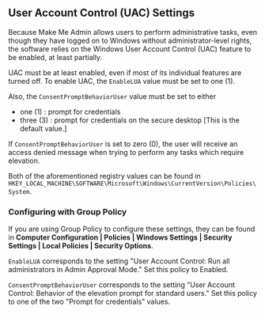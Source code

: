 ## User Account Control (UAC) Settings

Because Make Me Admin allows users to perform administrative tasks, even though they have logged on to Windows without administrator-level rights, the software relies on the Windows User Account Control (UAC) feature to be enabled, at least partially.

UAC must be at least enabled, even if most of its individual features are turned off. To enable UAC, the `EnableLUA` value must be set to one (1).

Also, the `ConsentPromptBehaviorUser` value must be set to either

* one (1) : prompt for credentials
* three (3) : prompt for credentials on the secure desktop [This is the default value.]

If `ConsentPromptBehaviorUser` is set to zero (0), the user will receive an access denied message when trying to perform any tasks which require elevation.

Both of the aforementioned registry values can be found in `HKEY_LOCAL_MACHINE\SOFTWARE\Microsoft\Windows\CurrentVersion\Policies\System`.

### Configuring with Group Policy

If you are using Group Policy to configure these settings, they can be found in **Computer Configuration \| Policies \| Windows Settings \| Security Settings \| Local Policies \| Security Options**.

`EnableLUA` corresponds to the setting "User Account Control: Run all administrators in Admin Approval Mode." Set this policy to Enabled.

`ConsentPromptBehaviorUser` corresponds to the setting "User Account Control: Behavior of the elevation prompt for standard users." Set this policy to one of the two "Prompt for credentials" values.
